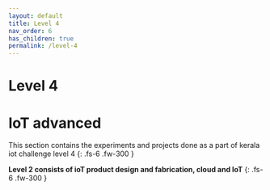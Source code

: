 ```yaml
---
layout: default
title: Level 4
nav_order: 6
has_children: true
permalink: /level-4
---
```


# **Level 4**

# **IoT advanced**

This section contains the experiments and projects done as a part of kerala iot challenge level 4
{: .fs-6 .fw-300 }

**Level 2 consists of ioT product design and fabrication, cloud and IoT** 
{: .fs-6 .fw-300 }
